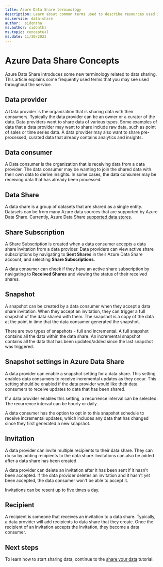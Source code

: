 ```yaml
---
title: Azure Data Share terminology 
description: Learn about common terms used to describe resources used in Azure Data Share (data provider, data consumer, data share, share subscription, snapshot, invitation, recipient.)
ms.service: data-share
author:  sidontha
ms.author: sidontha
ms.topic: conceptual
ms.date: 11/30/2022
---
```

# Azure Data Share Concepts 

Azure Data Share introduces some new terminology related to data sharing. This article explains some frequently used terms that you may see used throughout the service. 

## Data provider

A Data provider is the organization that is sharing data with their consumers. Typically the data provider can be an owner or a curator of the data. Data providers want to share data of various types. Some examples of data that a data provider may want to share include raw data, such as point of sales or time series data. A data provider may also want to share pre-processed, curated data that already contains analytics and insights. 

## Data consumer 

A Data consumer is the organization that is receiving data from a data provider. The data consumer may be wanting to join the shared data with their own data to derive insights. In some cases, the data consumer may be receiving data that has already been processed. 

## Data Share

A data share is a group of datasets that are shared as a single entity. Datasets can be from many Azure data sources that are supported by Azure Data Share. Currently, Azure Data Share [supported data stores](supported-data-stores.md#supported-data-stores). 

## Share Subscription 

A Share Subscription is created when a data consumer accepts a data share invitation from a data provider. Data providers can view active share subscriptions by navigating to **Sent Shares** in their Azure Data Share account, and selecting **Share Subscriptions**.

A data consumer can check if they have an active share subscription by navigating to **Received Shares** and viewing the status of their received shares. 

## Snapshot

A snapshot can be created by a data consumer when they accept a data share invitation. When they accept an invitation, they can trigger a full snapshot of the data shared with them. The snapshot is a copy of the data at the point in time that the data consumer generated the snapshot. 

There are two types of snapshots - full and incremental. A full snapshot contains all the data within the data share. An incremental snapshot contains all the data that has been updated/added since the last snapshot was triggered. 

## Snapshot settings in Azure Data Share
 
A data provider can enable a snapshot setting for a data share. This setting enables data consumers to receive incremental updates as they occur. This setting should be enabled if the data provider would like their data consumers to receive  updates to data that has been shared. 

If a data provider enables this setting, a recurrence interval can be selected. The recurrence interval can be hourly or daily. 

A data consumer has the option to opt in to this snapshot schedule to receive incremental updates, which includes any data that has changed since they first generated a new snapshot. 

## Invitation

A data provider can invite multiple recipients to their data share. They can do so by adding recipients to the data share. Invitations can also be added after a data share has been created. 

A data provider can delete an invitation after it has been sent if it hasn't been accepted. If the data provider deletes an invitation and it hasn't yet been accepted, the data consumer won't be able to accept it. 

Invitations can be resent up to five times a day. 

## Recipient

A recipient is someone that receives an invitation to a data share. Typically, a data provider will add recipients to data share that they create. Once the recipient of an invitation accepts the invitation, they become a data consumer.  

## Next steps

To learn how to start sharing data, continue to the [share your data](share-your-data.md) tutorial.
